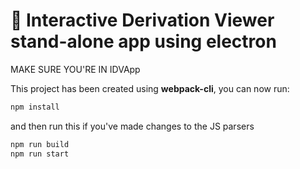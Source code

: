 # 🚀 Interactive Derivation Viewer stand-alone app using electron 

MAKE SURE YOU'RE IN IDVApp

This project has been created using **webpack-cli**, you can now run:
```bash
npm install
```
and then run this if you've made changes to the JS parsers
```bash
npm run build
npm run start
```



